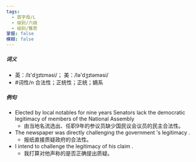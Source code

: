 ```yaml
---
tags:
  - 首字母/L
  - 级别/六级
  - 级别/雅思
掌握: false
模糊: false
---
```

##### 词义
- 英：/lɪ'dʒɪtɪməsi/； 美：/lə'dʒɪtəməsi/
- #词性/n  合法性；正统性；正统；嫡系
##### 例句
- Elected by local notables for nine years Senators lack the democratic legitimacy of members of the National Assembly
	- 由当地名流选出、任职9年的参议员缺少国民议会议员的民主合法性。
- The newspaper was directly challenging the government 's legitimacy .
	- 报纸直接质疑政府的合法性。
- I intend to challenge the legitimacy of his claim .
	- 我打算对他声称的是否正确提出质疑。
